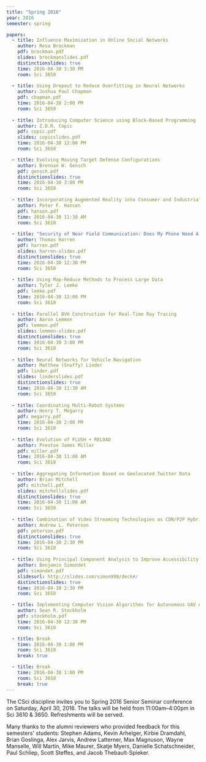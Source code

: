 ```yaml
---
title: "Spring 2016"
year: 2016
semester: spring

papers:
  - title: Influence Maximization in Online Social Networks
    author: Resa Brockman
    pdf: brockman.pdf
    slides: brockmanslides.pdf
    distinctionslides: true
    time: 2016-04-30 3:30 PM
    room: Sci 3650
 
  - title: Using Dropout to Reduce Overfitting in Neural Networks
    author: Joshua Paul Chapman
    pdf: chapman.pdf
    time: 2016-04-30 2:00 PM
    room: Sci 3650
 
  - title: Introducing Computer Science using Block-Based Programming
    author: Z.D.R. Copic
    pdf: copic.pdf
    slides: copicslides.pdf
    time: 2016-04-30 12:00 PM
    room: Sci 3650

  - title: Evolving Moving Target Defense Configurations
    author: Brennan W. Gensch
    pdf: gensch.pdf
    distinctionslides: true
    time: 2016-04-30 3:00 PM
    room: Sci 3650
 
  - title: Incorporating Augmented Reality into Consumer and Industrial Technology
    author: Peter F. Hanson
    pdf: hanson.pdf
    time: 2016-04-30 11:30 AM
    room: Sci 3610
 
  - title: "Security of Near Field Communication: Does My Phone Need A Tinfoil Hat?"
    author: Thomas Harren
    pdf: harren.pdf
    slides: harren-slides.pdf
    distinctionslides: true
    time: 2016-04-30 12:30 PM
    room: Sci 3650
 
  - title: Using Map-Reduce Methods to Process Large Data
    author: Tyler J. Lemke
    pdf: lemke.pdf
    time: 2016-04-30 12:00 PM
    room: Sci 3610
 
  - title: Parallel BVH Construction for Real-Time Ray Tracing
    author: Aaron Lemmon
    pdf: lemmon.pdf
    slides: lemmon-slides.pdf
    distinctionslides: true
    time: 2016-04-30 3:00 PM
    room: Sci 3610
 
  - title: Neural Networks for Vehicle Navigation
    author: Matthew (Snuffy) Linder
    pdf: linder.pdf
    slides: linderslides.pdf
    distinctionslides: true
    time: 2016-04-30 11:30 AM
    room: Sci 3650
 
  - title: Coordinating Multi-Robot Systems
    author: Henry T. Megarry
    pdf: megarry.pdf
    time: 2016-04-30 2:00 PM
    room: Sci 3610
 
  - title: Evolution of FLUSH + RELOAD
    author: Preston James Miller
    pdf: miller.pdf
    time: 2016-04-30 11:00 AM
    room: Sci 3610
 
  - title: Aggregating Information Based on Geolocated Twitter Data
    author: Brian Mitchell
    pdf: mitchell.pdf
    slides: mitchellslides.pdf
    distinctionslides: true
    time: 2016-04-30 11:00 AM
    room: Sci 3650
  
  - title: Combination of Video Streaming Technologies as CDN/P2P Hybrid & ABR/P2P Hybrid
    author: Andrew L. Peterson
    pdf: peterson.pdf
    distinctionslides: true
    time: 2016-04-30 2:30 PM
    room: Sci 3610
 
  - title: Using Principal Component Analysis to Improve Accessibility
    author: Benjamin Simondet
    pdf: simondet.pdf
    slidesurl: http://slides.com/simon998/deck#/
    distinctionslides: true
    time: 2016-04-30 2:30 PM
    room: Sci 3650

  - title: Implementing Computer Vision Algorithms for Autonomous UAV Applications
    author: Sean R. Stockholm
    pdf: stockholm.pdf
    time: 2016-04-30 12:30 PM
    room: Sci 3610

  - title: Break
    time: 2016-04-30 1:00 PM
    room: Sci 3610
    break: true

  - title: Break
    time: 2016-04-30 1:00 PM
    room: Sci 3650
    break: true
---
```


The CSci discipline invites you to Spring 2016 Senior Seminar conference on Saturday, April 30, 2016. The talks will be held from 11:00am–4:00pm in Sci 3610 & 3650.
Refreshments will be served.

Many thanks to the alumni reviewers who provided feedback for this semesters' students: Stephen Adams, Kevin Arhelger, Kirbie Dramdahl, Brian Goslinga, Alex Jarvis, Andrew Latterner, Max Magnuson, Wayne Manselle, Will Martin, Mike Maurer, Skatje Myers, Danielle Schatschneider, Paul Schliep, Scott Steffes, and Jacob Thebault-Spieker.
